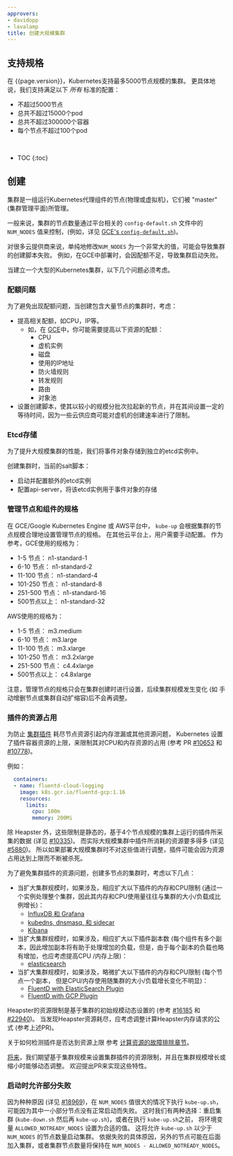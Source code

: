 ```yaml
---
approvers:
- davidopp
- lavalamp
title: 创建大规模集群
---
```


## 支持规格

在 {{page.version}}，Kubernetes支持最多5000节点规模的集群。 更具体地说，我们支持满足以下 *所有* 标准的配置：

* 不超过5000节点
* 总共不超过15000个pod
* 总共不超过300000个容器
* 每个节点不超过100个pod

<br>

* TOC
{:toc}

## 创建

集群是一组运行Kubernetes代理组件的节点(物理或虚拟机)，它们被 "master" (集群管理平面)所管理。

一般来说，集群的节点数量通过平台相关的 `config-default.sh` 文件中的 `NUM_NODES` 值来控制，(例如，详见 [GCE's `config-default.sh`](http://releases.k8s.io/{{page.githubbranch}}/cluster/gce/config-default.sh))。

对很多云提供商来说，单纯地修改`NUM_NODES` 为一个非常大的值，可能会导致集群的创建脚本失败。 例如，在GCE中部署时，会因配额不足，导致集群启动失败。

当建立一个大型的Kubernetes集群，以下几个问题必须考虑。

### 配额问题

为了避免出现配额问题，当创建包含大量节点的集群时，考虑：

* 提高相关配额，如CPU，IP等。
  * 如，在 [GCE](https://cloud.google.com/compute/docs/resource-quotas)中，你可能需要提高以下资源的配额：
    * CPU
    * 虚机实例
    * 磁盘
    * 使用的IP地址
    * 防火墙规则
    * 转发规则
    * 路由
    * 对象池
* 设置创建脚本，使其以较小的规模分批次拉起新的节点，并在其间设置一定的等待时间，因为一些云供应商可能对虚机的创建速率进行了限制。

### Etcd存储

为了提升大规模集群的性能，我们将事件对象存储到独立的etcd实例中。

创建集群时，当前的salt脚本：

* 启动并配置额外的etcd实例
* 配置api-server，将该etcd实例用于事件对象的存储

### 管理节点和组件的规格

在 GCE/Google Kubernetes Engine 或 AWS平台中， `kube-up` 会根据集群的节点规模合理地设置管理节点的规格。 在其他云平台上，用户需要手动配置。 作为参考，GCE使用的规格为：

* 1-5 节点： n1-standard-1
* 6-10 节点： n1-standard-2
* 11-100 节点： n1-standard-4
* 101-250 节点： n1-standard-8
* 251-500 节点： n1-standard-16
* 500节点以上： n1-standard-32

AWS使用的规格为：

* 1-5 节点： m3.medium
* 6-10 节点： m3.large
* 11-100 节点： m3.xlarge
* 101-250 节点： m3.2xlarge
* 251-500 节点： c4.4xlarge
* 500节点以上： c4.8xlarge

注意，管理节点的规格只会在集群创建时进行设置，后续集群规模发生变化 (如 手动增删节点或集群自动扩缩容)后不会再调整。

### 插件的资源占用

为防止 [集群插件](https://releases.k8s.io/{{page.githubbranch}}/cluster/addons) 耗尽节点资源引起内存泄漏或其他资源问题， Kubernetes 设置了插件容器资源的上限，来限制其对CPU和内存资源的占用 (参考 PR [#10653](http://pr.k8s.io/10653/files) 和 [#10778](http://pr.k8s.io/10778/files))。

例如：

```yaml
  containers:
  - name: fluentd-cloud-logging
    image: k8s.gcr.io/fluentd-gcp:1.16
    resources:
      limits:
        cpu: 100m
        memory: 200Mi
```

除 Heapster 外，这些限制是静态的，基于4个节点规模的集群上运行的插件所采集的数据 (详见 [#10335](http://issue.k8s.io/10335#issuecomment-117861225))。 而实际大规模集群中插件所消耗的资源要多得多 (详见 [#5880](http://issue.k8s.io/5880#issuecomment-113984085))。 所以如果部署大规模集群时不对这些值进行调整，插件可能会因为资源占用达到上限而不断被杀死。

为了避免集群插件的资源问题，创建多节点的集群时，考虑以下几点：

* 当扩大集群规模时，如果涉及，相应扩大以下插件的内存和CPU限制 (通过一个实例处理整个集群，因此其内存和CPU使用量往往与集群的大小/负载成比例增长)：
  * [InfluxDB 和 Grafana](http://releases.k8s.io/{{page.githubbranch}}/cluster/addons/cluster-monitoring/influxdb/influxdb-grafana-controller.yaml)
  * [kubedns, dnsmasq, 和 sidecar](http://releases.k8s.io/{{page.githubbranch}}/cluster/addons/dns/kubedns-controller.yaml.in)
  * [Kibana](http://releases.k8s.io/{{page.githubbranch}}/cluster/addons/fluentd-elasticsearch/kibana-controller.yaml)
* 当扩大集群规模时，如果涉及，相应扩大以下插件副本数 (每个组件有多个副本，因此增加副本将有助于处理增加的负载，但是，由于每个副本的负载也略有增加，也应考虑提高CPU /内存上限)：
  * [elasticsearch](http://releases.k8s.io/{{page.githubbranch}}/cluster/addons/fluentd-elasticsearch/es-controller.yaml)
* 当扩大集群规模时，如果涉及，略微扩大以下插件的内存和CPU限制 (每个节点一个副本， 但是CPU/内存使用随集群的大小/负载增长变化不明显)：
  * [FluentD with ElasticSearch Plugin](http://releases.k8s.io/{{page.githubbranch}}/cluster/addons/fluentd-elasticsearch/fluentd-es-ds.yaml)
  * [FluentD with GCP Plugin](http://releases.k8s.io/{{page.githubbranch}}/cluster/addons/fluentd-gcp/fluentd-gcp-ds.yaml)

Heapster的资源限制是基于集群的初始规模动态设置的 (参考 [#16185](http://issue.k8s.io/16185)
和 [#22940](http://issue.k8s.io/22940))。 当发现Heapster资源耗尽，应考虑调整计算Heapster内存请求的公式 (参考上述PR)。

关于如何检测插件是否达到资源上限 参考 [计算资源的故障排除章节](/docs/concepts/configuration/manage-compute-resources-container/#troubleshooting)。

[将来](http://issue.k8s.io/13048)，我们期望基于集群规模来设置集群插件的资源限制，并且在集群规模增长或缩小时能够动态调整。
欢迎提出PR来实现这些特性。

### 启动时允许部分失败

因为种种原因 (详见 [#18969](https://github.com/kubernetes/kubernetes/issues/18969))，在 `NUM_NODES` 值很大的情况下执行
`kube-up.sh`， 可能因为其中一小部分节点没有正常启动而失败。
这时我们有两种选择：重启集群 (`kube-down.sh` 然后再 `kube-up.sh`)，或者在执行 `kube-up.sh`之前，
将环境变量 `ALLOWED_NOTREADY_NODES` 设置为合适的值。 这将允许 `kube-up.sh` 以少于 `NUM_NODES` 的节点数量启动集群。 依据失败的具体原因，另外的节点可能在后面加入集群，或者集群节点数量将保持在 `NUM_NODES - ALLOWED_NOTREADY_NODES`。
